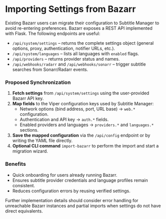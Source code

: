 # Importing Settings from Bazarr

Existing Bazarr users can migrate their configuration to Subtitle Manager to avoid re-entering preferences. Bazarr exposes a REST API implemented with Flask. The following endpoints are useful:

- `/api/system/settings` – returns the complete settings object (general options, proxy, authentication, notifier URLs, etc.).
- `/api/system/languages` – lists all languages with `enabled` flags.
- `/api/providers` – returns provider status and names.
- `/api/webhooks/radarr` and `/api/webhooks/sonarr` – trigger subtitle searches from Sonarr/Radarr events.

### Proposed Synchronization

1. **Fetch settings** from `/api/system/settings` using the user-provided Bazarr API key.
2. **Map fields** to the Viper configuration keys used by Subtitle Manager:
   - Network options (bind address, port, URL base) → `web.*` configuration.
   - Authentication and API key → `auth.*` fields.
   - Enabled providers and languages → `providers.*` and `languages.*` sections.
3. **Save the mapped configuration** via the `/api/config` endpoint or by writing the YAML file directly.
4. **Optional CLI command** `import-bazarr` to perform the import and start a migration wizard.

### Benefits

- Quick onboarding for users already running Bazarr.
- Ensures subtitle provider credentials and language profiles remain consistent.
- Reduces configuration errors by reusing verified settings.

Further implementation details should consider error handling for unreachable Bazarr instances and partial imports when settings do not have direct equivalents.
